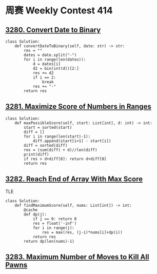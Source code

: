 

# 周赛 Weekly Contest 414

## [3280. Convert Date to Binary](https://leetcode.cn/problems/convert-date-to-binary/)

```
class Solution:
    def convertDateToBinary(self, date: str) -> str:
        res = ""
        dates = date.split("-")
        for i in range(len(dates)):
            d = dates[i]
            d2 = bin(int(d))[2:]
            res += d2
            if i == 2:
                break
            res += "-"
        return res
```

## [3281. Maximize Score of Numbers in Ranges](https://leetcode.cn/problems/maximize-score-of-numbers-in-ranges/)

```
class Solution:
    def maxPossibleScore(self, start: List[int], d: int) -> int:
        start = sorted(start)
        diff = []
        for i in range(len(start)-1):
            diff.append(start[i+1] - start[i])
        diff = sorted(diff)
        res = (sum(diff) + d)//len(diff)
        print(diff)
        if res > d+diff[0]: return d+diff[0]
        return res
```

## [3282. Reach End of Array With Max Score](https://leetcode.cn/problems/reach-end-of-array-with-max-score/)

TLE

```
class Solution:
    def findMaximumScore(self, nums: List[int]) -> int:
        @cache
        def dp(j):
            if j == 0: return 0
            res = float('-inf')
            for i in range(j):
                res = max(res, (j-i)*nums[i]+dp(i))
            return res
        return dp(len(nums)-1)
```

## [3283. Maximum Number of Moves to Kill All Pawns](https://leetcode.cn/problems/maximum-number-of-moves-to-kill-all-pawns/)

```
```

